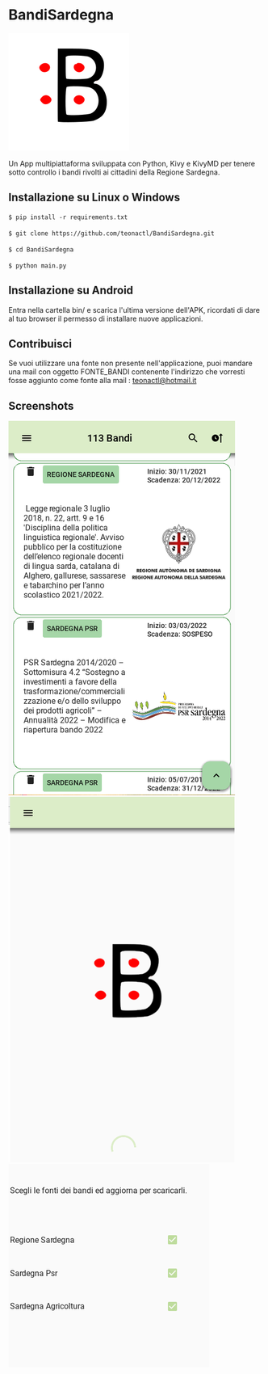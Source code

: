# BandiSardegna
![Alt text](src/Blogo.png 
 "Bandi Sardegna Logo")


Un App multipiattaforma sviluppata con Python, Kivy e KivyMD per tenere sotto controllo i bandi rivolti ai cittadini della Regione Sardegna.


## Installazione su Linux o Windows

```
$ pip install -r requirements.txt

$ git clone https://github.com/teonactl/BandiSardegna.git

$ cd BandiSardegna

$ python main.py
```

## Installazione su Android

Entra nella cartella bin/ e scarica l'ultima versione dell'APK, ricordati di dare al tuo browser il permesso di installare nuove applicazioni.


## Contribuisci

Se vuoi utilizzare una fonte non presente nell'applicazione, puoi mandare una mail con oggetto FONTE_BANDI contenente l'indirizzo che vorresti fosse aggiunto come fonte alla mail : teonactl@hotmail.it


## Screenshots

![Alt text](src/screenshot1.png "Screenshot 1") ![Alt text](src/screenshot2.png  "Screenshot 2") ![Alt text](src/screenshot3.png  "Screenshot 3")


